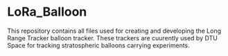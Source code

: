 # LoRa_Balloon
This repository contains all files used for creating and developing the Long Range Tracker balloon tracker.
These trackers are cuurently used by DTU Space for tracking stratospheric balloons carrying experiments.
